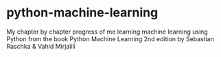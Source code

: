 # python-machine-learning
My chapter by chapter progress of me learning machine learning using Python from the book Python Machine Learning 2nd edition by Sebastian Raschka &amp; Vahid Mirjalili
